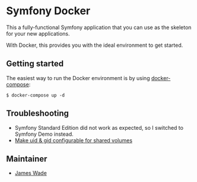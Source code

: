 Symfony Docker
==============

This a fully-functional Symfony application that you can use as the skeleton for your new applications.

With Docker, this provides you with the ideal environment to get started.

## Getting started

The easiest way to run the Docker environment is by using [docker-compose](https://docs.docker.com/compose/):

    $ docker-compose up -d

## Troubleshooting

- Symfony Standard Edition did not work as expected, so I switched to Symfony Demo instead.
- [Make uid & gid configurable for shared volumes](https://github.com/docker/docker/issues/7198)

## Maintainer

- [James Wade](http://wade.be/)